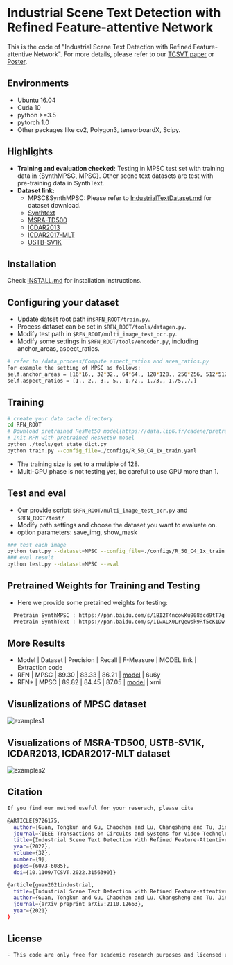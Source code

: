 # Industrial Scene Text Detection with Refined Feature-attentive Network 
This is the code of "Industrial Scene Text Detection with Refined Feature-attentive Network". 
For more details, please refer to our [TCSVT paper](https://ieeexplore.ieee.org/document/9726175) or [Poster](RFN_Poster.pdf).

[comment]: <> (and testing speed can reach 6.99 fps with 768px &#40;tested in single GPU of Tesla V100&#41;)
## Environments
- Ubuntu 16.04
- Cuda 10
- python >=3.5
- pytorch 1.0
- Other packages like cv2, Polygon3, tensorboardX, Scipy.

## Highlights
- **Training and evaluation checked:** Testing in MPSC test set with training data in {SynthMPSC, MPSC}. Other scene text datasets are test with pre-training data in SynthText.
- **Dataset link:**
  - MPSC&SynthMPSC: Please refer to [IndustrialTextDataset.md](IndustrialTextDataset.md) for dataset download.
  - [Synthtext](https://www.robots.ox.ac.uk/~vgg/data/scenetext/)
  - [MSRA-TD500](http://www.iapr-tc11.org/mediawiki/index.php/MSRA_Text_Detection_500_Database_(MSRA-TD500))
  - [ICDAR2013](https://rrc.cvc.uab.es/?ch=2&com=downloads)
  - [ICDAR2017-MLT](https://rrc.cvc.uab.es/?ch=8&com=downloads)
  - [USTB-SV1K](http://prir.ustb.edu.cn/TexStar/MOMV-text-detection/)
## Installation
Check [INSTALL.md](INSTALL.md) for installation instructions.

## Configuring your dataset
- Update datset root path in`$RFN_ROOT/train.py`.
- Process dataset can be set in `$RFN_ROOT/tools/datagen.py`.  
- Modify test path in `$RFN_ROOT/multi_image_test_ocr.py`.
- Modify some settings in `$RFN_ROOT/tools/encoder.py`, including anchor_areas, aspect_ratios.
```bash
# refer to /data_process/Compute aspect_ratios and area_ratios.py
For example the setting of MPSC as follows:
self.anchor_areas = [16*16., 32*32., 64*64., 128*128., 256*256, 512*512.]
self.aspect_ratios = [1., 2., 3., 5., 1./2., 1./3., 1./5.,7.]
```
## Training 
```bash
# create your data cache directory
cd RFN_ROOT
# Download pretrained ResNet50 model(https://data.lip6.fr/cadene/pretrainedmodels/se_resnet50-ce0d4300.pth)
# Init RFN with pretrained ResNet50 model
python ./tools/get_state_dict.py
python train.py --config_file=./configs/R_50_C4_1x_train.yaml
```

- The training size is set to a multiple of 128.
- Multi-GPU phase is not testing yet, be careful to use GPU more than 1.

## Test and eval
- Our provide script: `$RFN_ROOT/multi_image_test_ocr.py` and `$RFN_ROOT/test/`
- Modify path settings and choose the dataset you want to evaluate on.
- option parameters: save_img, show_mask
```bash
### test each image
python test.py --dataset=MPSC --config_file=./configs/R_50_C4_1x_train.yaml --test
### eval result
python test.py --dataset=MPSC --eval
```

## Pretrained Weights for Training and Testing
- Here we provide some pretained weights for testing:
```bash
  Pretrain SynthMPSC : https://pan.baidu.com/s/1BI2T4ncowKu908dcd9tT7g (0ke0)
  Pretrain SynthText : https://pan.baidu.com/s/1IwALX0LrQewsk9Rf5cK1Dw (6dzr)
```

## More Results 
- Model | Dataset | Precision | Recall | F-Measure | MODEL link | Extraction code
- RFN | MPSC | 89.30 | 83.33 | 86.21 | [model](https://pan.baidu.com/s/1j22FSpGBKQgPkVncvQ41ng) | 6u6y
- RFN* | MPSC | 89.82 | 84.45 | 87.05 | [model](https://pan.baidu.com/s/1lHUEmXKra9CTubBDR_a7xA) | xrni

## Visualizations of MPSC dataset
![examples1](visualization/MPSC.png)

## Visualizations of MSRA-TD500, USTB-SV1K, ICDAR2013, ICDAR2017-MLT dataset
![examples2](visualization/SceneTextDataset.png)

## Citation
```bash
If you find our method useful for your reserach, please cite

@ARTICLE{9726175,
  author={Guan, Tongkun and Gu, Chaochen and Lu, Changsheng and Tu, Jingzheng and Feng, Qi and Wu, Kaijie and Guan, Xinping},
  journal={IEEE Transactions on Circuits and Systems for Video Technology}, 
  title={Industrial Scene Text Detection With Refined Feature-Attentive Network}, 
  year={2022},
  volume={32},
  number={9},
  pages={6073-6085},
  doi={10.1109/TCSVT.2022.3156390}}

@article{guan2021industrial,
  title={Industrial Scene Text Detection with Refined Feature-attentive Network},
  author={Guan, Tongkun and Gu, Chaochen and Lu, Changsheng and Tu, Jingzheng and Feng, Qi and Wu, Kaijie and Guan, Xinping},
  journal={arXiv preprint arXiv:2110.12663},
  year={2021}
}
```
## License
```bash
- This code are only free for academic research purposes and licensed under the 2-clause BSD License - see the LICENSE file for details.
```
